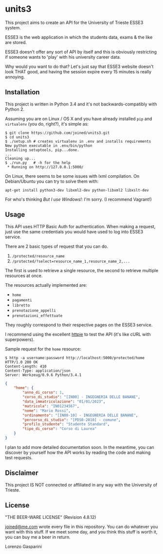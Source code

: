 units3
======
This project aims to create an API for the University of Trieste ESSE3 system.

ESSE3 is the web application in which the students data, exams & the like are stored.

ESSE3 doesn't offer any sort of API by itself and this is obviously
restricting if someone wants to 'play' with his university career data.

Why would you want to do that? Let's just say that ESSE3 website doesn't look THAT good, and having the session expire every 15 minutes is really annoying.

## Installation
This project is written in Python 3.4 and it's not backwards-compatibly with Python 2.

Assuming you are on Linux / OS X and you have already installed `pip` and `virtualenv` (you do, right?),
it's simple as:

    $ git clone https://github.com/joined/units3.git
    $ cd units3
    $ ./setup.sh # creates virtualenv in .env and installs requirements
    New python executable in .env/bin/python
	Installing setuptools, pip...done.
	...
	Cleaning up...
    $ ./run.py   # -h for the help
     * Running on http://127.0.0.1:5000/

On Linux, there seems to be some issues with lxml compilation.
On Debian/Ubuntu you can try to solve them with:

    apt-get install python3-dev libxml2-dev python-libxml2 libxslt-dev

For who's thinking _But I use Windows!_: I'm sorry. (I recommend Vagrant!)

## Usage
This API uses HTTP Basic Auth for authentication. When making a request, just use
the same credentials you would have used to log into ESSE3 service.

There are 2 basic types of request that you can do.

1. `/protected/resource_name`
2. `/protected/?select=resource_name_1,resource_name_2,...`

The first is used to retrieve a single resource, the second to retrieve multiple resources at once.

The resources actually implemented are:

+ `home`
+ `pagamenti`
+ `libretto`
+ `prenotazione_appelli`
+ `prenotazioni_effettuate`

They roughly correspond to their respective pages on the ESSE3 service.

I recommend using the excellent [httpie](https://github.com/jakubroztocil/httpie) to test the API (it's like cURL with superpowers). 

Sample request for the `home` resource:

```
$ http -a username:password http://localhost:5000/protected/home
HTTP/1.0 200 OK
Content-Length: 410
Content-Type: application/json
Server: Werkzeug/0.9.6 Python/3.4.1
```

```json
{
	"home": {
    	"anno_di_corso": 1,
    	"corso_di_studio": "[IN00] - INGEGNERIA DELLE BANANE",
    	"data_immatricolazione": "01/01/2023",
    	"matricola": "IN01234567",
    	"nome": "Mario Rossi",
    	"ordinamento": "[IN00-10] - INGEGNERIA DELLE BANANE",
    	"percorso_di_studio": "[PDS0-2010] - comune",
    	"profilo_studente": "Studente Standard",
    	"tipo_di_corso": "Corso di Laurea"
	}
}
```

I plan to add more detailed documentation soon. In the meantime, you can discover
by yourself how the API works by reading the code and making test requests.

## Disclaimer
This project IS NOT connected or affiliated in any way with the University of Trieste.

## License
"THE BEER-WARE LICENSE" (Revision 4.8.12)

<joined@me.com> wrote every file in this repository.
You can do whatever you want with this stuff.
If we meet some day, and you think this stuff is worth it, you can buy me a beer
in return.

Lorenzo Gasparini